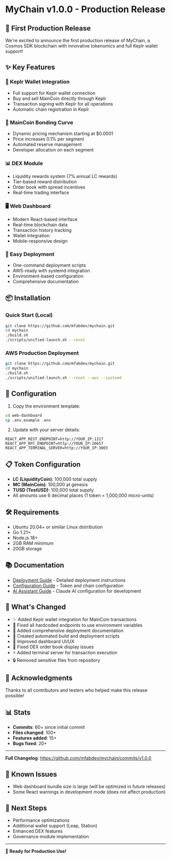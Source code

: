 # MyChain v1.0.0 - Production Release

## 🎉 First Production Release

We're excited to announce the first production release of MyChain, a Cosmos SDK blockchain with innovative tokenomics and full Keplr wallet support!

## ✨ Key Features

### 🔐 Keplr Wallet Integration
- Full support for Keplr wallet connection
- Buy and sell MainCoin directly through Keplr
- Transaction signing with Keplr for all operations
- Automatic chain registration in Keplr

### 💱 MainCoin Bonding Curve
- Dynamic pricing mechanism starting at $0.0001
- Price increases 0.1% per segment
- Automated reserve management
- Developer allocation on each segment

### 📊 DEX Module
- Liquidity rewards system (7% annual LC rewards)
- Tier-based reward distribution
- Order book with spread incentives
- Real-time trading interface

### 🖥️ Web Dashboard
- Modern React-based interface
- Real-time blockchain data
- Transaction history tracking
- Wallet integration
- Mobile-responsive design

### 🚀 Easy Deployment
- One-command deployment scripts
- AWS-ready with systemd integration
- Environment-based configuration
- Comprehensive documentation

## 📦 Installation

### Quick Start (Local)
```bash
git clone https://github.com/mfabdev/mychain.git
cd mychain
./build.sh
./scripts/unified-launch.sh --reset
```

### AWS Production Deployment
```bash
git clone https://github.com/mfabdev/mychain.git
cd mychain
./build.sh
./scripts/unified-launch.sh --reset --aws --systemd
```

## 🔧 Configuration

1. Copy the environment template:
```bash
cd web-dashboard
cp .env.example .env
```

2. Update with your server details:
```
REACT_APP_REST_ENDPOINT=http://YOUR_IP:1317
REACT_APP_RPC_ENDPOINT=http://YOUR_IP:26657
REACT_APP_TERMINAL_SERVER=http://YOUR_IP:3003
```

## 📋 Token Configuration
- **LC (LiquidityCoin)**: 100,000 total supply
- **MC (MainCoin)**: 100,000 at genesis
- **TUSD (TestUSD)**: 100,000 total supply
- All amounts use 6 decimal places (1 token = 1,000,000 micro-units)

## 🛠️ Requirements
- Ubuntu 20.04+ or similar Linux distribution
- Go 1.21+
- Node.js 18+
- 2GB RAM minimum
- 20GB storage

## 📚 Documentation
- [Deployment Guide](DEPLOYMENT.md) - Detailed deployment instructions
- [Configuration Guide](CANONICAL_BLOCKCHAIN_CONFIG.md) - Token and chain configuration
- [AI Assistant Guide](CLAUDE.md) - Claude AI configuration for development

## 🔄 What's Changed
- ✨ Added Keplr wallet integration for MainCoin transactions
- 🔧 Fixed all hardcoded endpoints to use environment variables
- 📝 Added comprehensive deployment documentation
- 🚀 Created automated build and deployment scripts
- 🎨 Improved dashboard UI/UX
- 🐛 Fixed DEX order book display issues
- ⚡ Added terminal server for transaction execution
- 🔒 Removed sensitive files from repository

## 🙏 Acknowledgments
Thanks to all contributors and testers who helped make this release possible!

## 📊 Stats
- **Commits**: 60+ since initial commit
- **Files changed**: 100+
- **Features added**: 15+
- **Bugs fixed**: 20+

---

**Full Changelog**: https://github.com/mfabdev/mychain/commits/v1.0.0

## 🐛 Known Issues
- Web dashboard bundle size is large (will be optimized in future releases)
- Some React warnings in development mode (does not affect production)

## 🔮 Next Steps
- Performance optimizations
- Additional wallet support (Leap, Station)
- Enhanced DEX features
- Governance module implementation

---

🚀 **Ready for Production Use!**